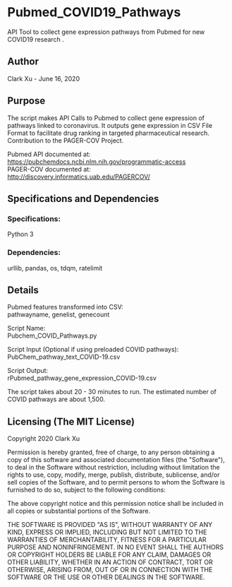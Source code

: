 # Pubmed_COVID19_Pathways
API Tool to collect gene expression pathways from Pubmed for new COVID19 research .

## Author
Clark Xu - June 16, 2020

## Purpose
The script makes API Calls to Pubmed to collect gene expression of pathways linked to coronavirus. It outputs gene expression in CSV File Format to facilitate drug ranking in targeted pharmaceutical research. Contribution to the PAGER-COV Project.

Pubmed API  documented at: https://pubchemdocs.ncbi.nlm.nih.gov/programmatic-access <br>
PAGER-COV documented at: http://discovery.informatics.uab.edu/PAGERCOV/

## Specifications and Dependencies
### Specifications:
Python 3
### Dependencies:
urllib, pandas, os, tdqm, ratelimit

## Details
Pubmed features transformed into CSV: <br>
pathwayname, genelist, genecount

Script Name: <br>
Pubchem_COVID_Pathways.py

Script Input (Optional if using preloaded COVID pathways): <br>
PubChem_pathway_text_COVID-19.csv

Script Output: <br>
rPubmed_pathway_gene_expression_COVID-19.csv

The script takes about 20 - 30 minutes to run. The estimated number of COVID pathways are about 1,500.

## Licensing (The MIT License)
Copyright 2020 Clark Xu

Permission is hereby granted, free of charge, to any person obtaining a copy of this software and associated documentation files (the "Software"), to deal in the Software without restriction, including without limitation the rights to use, copy, modify, merge, publish, distribute, sublicense, and/or sell copies of the Software, and to permit persons to whom the Software is furnished to do so, subject to the following conditions:

The above copyright notice and this permission notice shall be included in all copies or substantial portions of the Software.

THE SOFTWARE IS PROVIDED "AS IS", WITHOUT WARRANTY OF ANY KIND, EXPRESS OR IMPLIED, INCLUDING BUT NOT LIMITED TO THE WARRANTIES OF MERCHANTABILITY, FITNESS FOR A PARTICULAR PURPOSE AND NONINFRINGEMENT. IN NO EVENT SHALL THE AUTHORS OR COPYRIGHT HOLDERS BE LIABLE FOR ANY CLAIM, DAMAGES OR OTHER LIABILITY, WHETHER IN AN ACTION OF CONTRACT, TORT OR OTHERWISE, ARISING FROM, OUT OF OR IN CONNECTION WITH THE SOFTWARE OR THE USE OR OTHER DEALINGS IN THE SOFTWARE.
